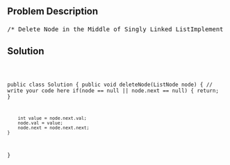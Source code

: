 <!--
<style>
  body { font-family: Arial, sans-serif; }
  .container { max-width: 100%; margin: 0 auto; padding: 10px; }
  .comment-block { max-width: 30%; background-color: #f9f9f9; padding: 10px; border-left: 5px solid #ccc; overflow-wrap: break-word; white-space: pre-wrap; }
  .code-block { background-color: #f4f4f4; padding: 10px; border: 1px solid #ddd; overflow-wrap: break-word; white-space: pre-wrap; }
</style>
-->

<div class='container'>
<h2>Problem Description</h2>
<div class='comment-block'>
<pre>
/* Delete Node in the Middle of Singly Linked ListImplement an algorithm to delete a node in the middle of a singly linked list, //注意是middlegiven only access to that node.ExampleGiven 1->2->3->4, and node 3. return 1->2->4*//** * Definition for ListNode. * public class ListNode { *     int val; *     ListNode next; *     ListNode(int val) { *         this.val = val; *         this.next = null; *     } * } */    /**     * @param node: the node in the list should be deleted     * @return: nothing     */</pre>
</div>

<h2>Solution</h2>
<div class='code-block'>
<pre><code class='language-java'>

public class Solution {
    public void deleteNode(ListNode node) {
        // write your code here
        if(node == null || node.next == null) {
            return;
        }
        
        int value = node.next.val;
        node.val = value;
        node.next = node.next.next;
    }
}</code></pre>
</div>
</div>
